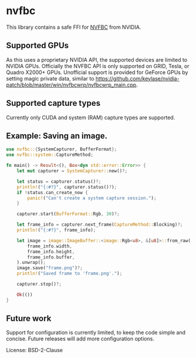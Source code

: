 # nvfbc

This library contains a safe FFI for [NVFBC](https://developer.nvidia.com/capture-sdk) from NVIDIA.

## Supported GPUs
As this uses a proprietary NVIDIA API, the supported devices are limited to NVIDIA GPUs.
Officially the NVFBC API is only supported on GRID, Tesla, or Quadro X2000+ GPUs.
Unofficial support is provided for GeForce GPUs by setting magic private data,
similar to https://github.com/keylase/nvidia-patch/blob/master/win/nvfbcwrp/nvfbcwrp_main.cpp.

## Supported capture types
Currently only CUDA and system (RAM) capture types are supported.

## Example: Saving an image.
```rust
use nvfbc::{SystemCapturer, BufferFormat};
use nvfbc::system::CaptureMethod;

fn main() -> Result<(), Box<dyn std::error::Error>> {
    let mut capturer = SystemCapturer::new()?;

    let status = capturer.status()?;
    println!("{:#?}", capturer.status()?);
    if !status.can_create_now {
        panic!("Can't create a system capture session.");
    }

    capturer.start(BufferFormat::Rgb, 30)?;

    let frame_info = capturer.next_frame(CaptureMethod::Blocking)?;
    println!("{:#?}", frame_info);

    let image = image::ImageBuffer::<image::Rgb<u8>, &[u8]>::from_raw(
        frame_info.width,
        frame_info.height,
        frame_info.buffer,
    ).unwrap();
    image.save("frame.png")?;
    println!("Saved frame to 'frame.png'.");

    capturer.stop()?;

    Ok(())
}
```

## Future work
Support for configuration is currently limited, to keep the code simple and concise.
Future releases will add more configuration options.

License: BSD-2-Clause
